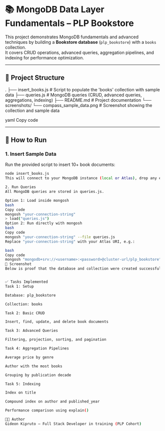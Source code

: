 # 📚 MongoDB Data Layer Fundamentals – PLP Bookstore

This project demonstrates MongoDB fundamentals and advanced techniques by building a **Bookstore database** (`plp_bookstore`) with a `books` collection.  
It covers CRUD operations, advanced queries, aggregation pipelines, and indexing for performance optimization.

---

## 📂 Project Structure

.
├── insert_books.js # Script to populate the 'books' collection with sample data
├── queries.js # MongoDB queries (CRUD, advanced queries, aggregations, indexing)
├── README.md # Project documentation
└── screenshots/
└── compass_sample_data.png # Screenshot showing the collection and sample data

yaml
Copy code

---

## 🚀 How to Run

### 1. Insert Sample Data
Run the provided script to insert 10+ book documents:

```bash
node insert_books.js
This will connect to your MongoDB instance (local or Atlas), drop any existing books collection, and reinsert the sample data.

2. Run Queries
All MongoDB queries are stored in queries.js.

Option 1: Load inside mongosh
bash
Copy code
mongosh "your-connection-string"
> load("queries.js")
Option 2: Run directly with mongosh
bash
Copy code
mongosh "your-connection-string" --file queries.js
Replace "your-connection-string" with your Atlas URI, e.g.:

bash
Copy code
mongosh "mongodb+srv://<username>:<password>@cluster-url/plp_bookstore"
📸 Screenshot
Below is proof that the database and collection were created successfully, with sample data inserted:


✅ Tasks Implemented
Task 1: Setup

Database: plp_bookstore

Collection: books

Task 2: Basic CRUD

Insert, find, update, and delete book documents

Task 3: Advanced Queries

Filtering, projection, sorting, and pagination

Task 4: Aggregation Pipelines

Average price by genre

Author with the most books

Grouping by publication decade

Task 5: Indexing

Index on title

Compound index on author and published_year

Performance comparison using explain()

🧑‍💻 Author
Gideon Kipruto – Full Stack Developer in training (PLP Cohort)